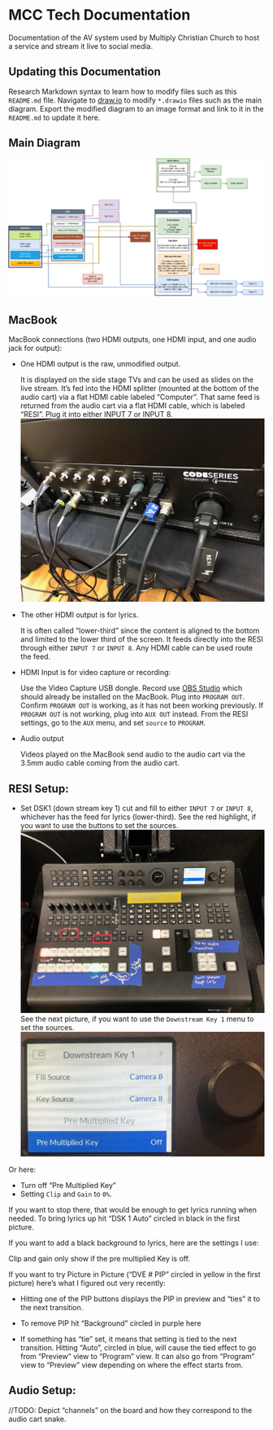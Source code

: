 # MCC Tech Documentation

Documentation of the AV system used by Multiply Christian Church to host a service and stream it live to social media.

## Updating this Documentation

Research Markdown syntax to learn how to modify files such as this `README.md` file.
Navigate to [draw.io](https://draw.io) to modify `*.drawio` files such as the main diagram.
Export the modified diagram to an image format and link to it in the `README.md` to update it here.

## Main Diagram

![main diagram](/images/diagrams/main.png)

## MacBook

MacBook connections (two HDMI outputs, one HDMI input, and one audio jack for output):

* One HDMI output is the raw, unmodified output.

  It is displayed on the side stage TVs and can be used as slides on the live stream.
  It’s fed into the HDMI splitter (mounted at the bottom of the audio cart) via a flat HDMI cable labeled “Computer”.
  That same feed is returned from the audio cart via a flat HDMI cable, which is labeled “RESI”.
  Plug it into either INPUT 7 or INPUT 8.
  ![Back of the RESI](/images/RESI/back.jpeg)

* The other HDMI output is for lyrics.

  It is often called “lower-third” since the content is aligned to the bottom and limited to the lower third of the screen.
  It feeds directly into the RESI through either `INPUT 7` or `INPUT 8`.
  Any HDMI cable can be used route the feed.

* HDMI Input is for video capture or recording:

  Use the Video Capture USB dongle.
  Record use [OBS Studio](https://obsproject.com/) which should already be installed on the MacBook.
  Plug into `PROGRAM OUT`.
  Confirm `PROGRAM OUT` is working, as it has not been working previously.
  If `PROGRAM OUT` is not working, plug into `AUX OUT` instead.
  From the RESI settings, go to the `AUX` menu, and set `source` to `PROGRAM`.

* Audio output

  Videos played on the MacBook send audio to the audio cart via the 3.5mm audio cable coming from the audio cart.

## RESI Setup:

* Set DSK1 (down stream key 1) cut and fill to either `INPUT 7` or `INPUT 8`, whichever has the feed for lyrics (lower-third).
  See the red highlight, if you want to use the buttons to set the sources.
  ![RESI DSK1 Buttons](/images/RESI/front_DSK1_buttons.jpeg)
  See the next picture, if you want to use the `Downstream Key 1` menu to set the sources.
  ![RESI DSK1 Sources Menu](/images/RESI/settings_DSK1_sources.jpg)

Or here:
* Turn off “Pre Multiplied Key”
* Setting `Clip` and `Gain` to `0%`.

If you want to stop there, that would be enough to get lyrics running when needed. To bring lyrics up hit “DSK 1 Auto” circled in black in the first picture.

If you want to add a black background to lyrics, here are the settings I use:

Clip and gain only show if the pre multiplied Key is off.

If you want to try Picture in Picture (“DVE # PIP” circled in yellow in the first picture) here’s what I figured out very recently:
* Hitting one of the PIP buttons displays the PIP in preview and “ties” it to the next transition.
* To remove PIP hit “Background” circled in purple here

* If something has “tie” set, it means that setting is tied to the next transition. Hitting “Auto”, circled in blue, will cause the tied effect to go from “Preview” view  to “Program” view. It can also go from “Program” view to “Preview” view depending on where the effect starts from.

## Audio Setup:

//TODO: Depict “channels” on the board and how they correspond to the audio cart snake.